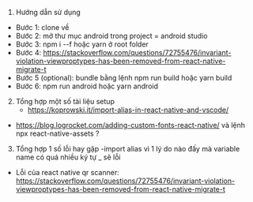 1. Hướng dẫn sử dụng

- Bước 1: clone về
- Bước 2: mở thư mục android trong project = android studio
- Bước 3: npm i --f hoặc yarn ở root folder
- Bước 4: https://stackoverflow.com/questions/72755476/invariant-violation-viewproptypes-has-been-removed-from-react-native-migrate-t
- Bước 5 (optional): bundle bằng lệnh npm run build hoặc yarn build
- Bước 6: npm run android hoặc yarn android

2. Tổng hợp một số tài liệu setup
   - https://koprowski.it/import-alias-in-react-native-and-vscode/

- https://blog.logrocket.com/adding-custom-fonts-react-native/ và lệnh npx react-native-assets ?

3. Tổng hợp 1 số lỗi hay gặp
   -import alias vì 1 lý do nào đấy mà variable name có quá nhiều ký tự \_ sẽ lỗi

- Lỗi của react native qr scanner: https://stackoverflow.com/questions/72755476/invariant-violation-viewproptypes-has-been-removed-from-react-native-migrate-t
